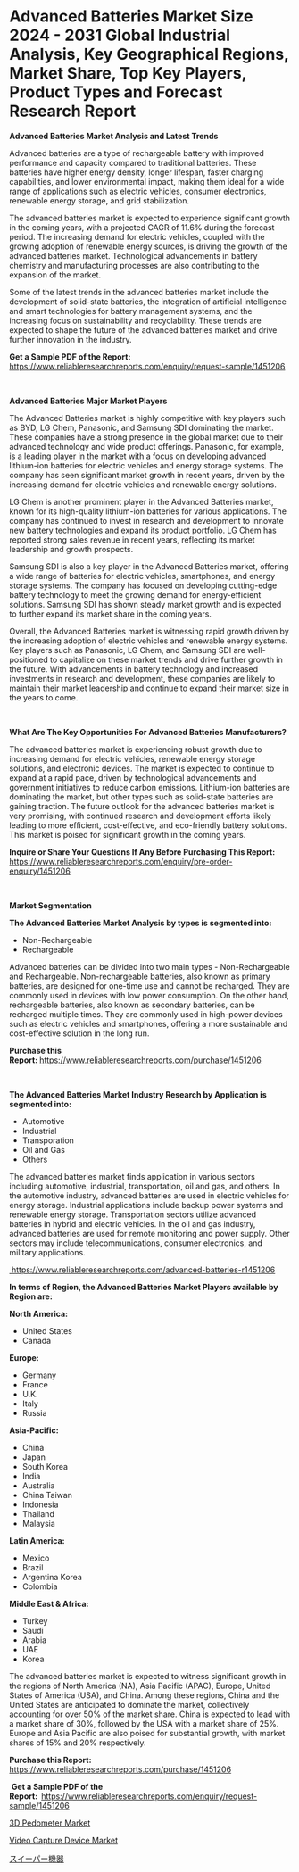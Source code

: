 <p><h1>Advanced Batteries Market Size 2024 - 2031 Global Industrial Analysis, Key Geographical Regions, Market Share, Top Key Players, Product Types and Forecast Research Report</h1></p><p><strong>Advanced Batteries Market Analysis and Latest Trends</strong></p>
<p><p>Advanced batteries are a type of rechargeable battery with improved performance and capacity compared to traditional batteries. These batteries have higher energy density, longer lifespan, faster charging capabilities, and lower environmental impact, making them ideal for a wide range of applications such as electric vehicles, consumer electronics, renewable energy storage, and grid stabilization.</p><p>The advanced batteries market is expected to experience significant growth in the coming years, with a projected CAGR of 11.6% during the forecast period. The increasing demand for electric vehicles, coupled with the growing adoption of renewable energy sources, is driving the growth of the advanced batteries market. Technological advancements in battery chemistry and manufacturing processes are also contributing to the expansion of the market.</p><p>Some of the latest trends in the advanced batteries market include the development of solid-state batteries, the integration of artificial intelligence and smart technologies for battery management systems, and the increasing focus on sustainability and recyclability. These trends are expected to shape the future of the advanced batteries market and drive further innovation in the industry.</p></p>
<p><strong>Get a Sample PDF of the Report:&nbsp;</strong> <a href="https://www.reliableresearchreports.com/enquiry/request-sample/1451206">https://www.reliableresearchreports.com/enquiry/request-sample/1451206</a></p>
<p>&nbsp;</p>
<p><strong>Advanced Batteries Major Market Players</strong></p>
<p><p>The Advanced Batteries market is highly competitive with key players such as BYD, LG Chem, Panasonic, and Samsung SDI dominating the market. These companies have a strong presence in the global market due to their advanced technology and wide product offerings. Panasonic, for example, is a leading player in the market with a focus on developing advanced lithium-ion batteries for electric vehicles and energy storage systems. The company has seen significant market growth in recent years, driven by the increasing demand for electric vehicles and renewable energy solutions.</p><p>LG Chem is another prominent player in the Advanced Batteries market, known for its high-quality lithium-ion batteries for various applications. The company has continued to invest in research and development to innovate new battery technologies and expand its product portfolio. LG Chem has reported strong sales revenue in recent years, reflecting its market leadership and growth prospects.</p><p>Samsung SDI is also a key player in the Advanced Batteries market, offering a wide range of batteries for electric vehicles, smartphones, and energy storage systems. The company has focused on developing cutting-edge battery technology to meet the growing demand for energy-efficient solutions. Samsung SDI has shown steady market growth and is expected to further expand its market share in the coming years.</p><p>Overall, the Advanced Batteries market is witnessing rapid growth driven by the increasing adoption of electric vehicles and renewable energy systems. Key players such as Panasonic, LG Chem, and Samsung SDI are well-positioned to capitalize on these market trends and drive further growth in the future. With advancements in battery technology and increased investments in research and development, these companies are likely to maintain their market leadership and continue to expand their market size in the years to come.</p></p>
<p>&nbsp;</p>
<p><strong>What Are The Key Opportunities For Advanced Batteries Manufacturers?</strong></p>
<p><p>The advanced batteries market is experiencing robust growth due to increasing demand for electric vehicles, renewable energy storage solutions, and electronic devices. The market is expected to continue to expand at a rapid pace, driven by technological advancements and government initiatives to reduce carbon emissions. Lithium-ion batteries are dominating the market, but other types such as solid-state batteries are gaining traction. The future outlook for the advanced batteries market is very promising, with continued research and development efforts likely leading to more efficient, cost-effective, and eco-friendly battery solutions. This market is poised for significant growth in the coming years.</p></p>
<p><strong>Inquire or Share Your Questions If Any Before Purchasing This Report:</strong> <a href="https://www.reliableresearchreports.com/enquiry/pre-order-enquiry/1451206">https://www.reliableresearchreports.com/enquiry/pre-order-enquiry/1451206</a></p>
<p>&nbsp;</p>
<p><strong>Market Segmentation</strong></p>
<p><strong>The Advanced Batteries Market Analysis by types is segmented into:</strong></p>
<p><ul><li>Non-Rechargeable</li><li>Rechargeable</li></ul></p>
<p><p>Advanced batteries can be divided into two main types - Non-Rechargeable and Rechargeable. Non-rechargeable batteries, also known as primary batteries, are designed for one-time use and cannot be recharged. They are commonly used in devices with low power consumption. On the other hand, rechargeable batteries, also known as secondary batteries, can be recharged multiple times. They are commonly used in high-power devices such as electric vehicles and smartphones, offering a more sustainable and cost-effective solution in the long run.</p></p>
<p><strong>Purchase this Report:&nbsp;</strong><a href="https://www.reliableresearchreports.com/purchase/1451206">https://www.reliableresearchreports.com/purchase/1451206</a></p>
<p>&nbsp;</p>
<p><strong>The Advanced Batteries Market Industry Research by Application is segmented into:</strong></p>
<p><ul><li>Automotive</li><li>Industrial</li><li>Transporation</li><li>Oil and Gas</li><li>Others</li></ul></p>
<p><p>The advanced batteries market finds application in various sectors including automotive, industrial, transportation, oil and gas, and others. In the automotive industry, advanced batteries are used in electric vehicles for energy storage. Industrial applications include backup power systems and renewable energy storage. Transportation sectors utilize advanced batteries in hybrid and electric vehicles. In the oil and gas industry, advanced batteries are used for remote monitoring and power supply. Other sectors may include telecommunications, consumer electronics, and military applications.</p></p>
<p><a href="https://www.reliableresearchreports.com/advanced-batteries-r1451206">&nbsp;https://www.reliableresearchreports.com/advanced-batteries-r1451206</a></p>
<p><strong>In terms of Region, the Advanced Batteries Market Players available by Region are:</strong></p>
<p>
    <p> <strong> North America: </strong>
        <ul>
            <li>United States</li>
            <li>Canada</li>
        </ul>
        </p> 
    <p> <strong> Europe: </strong>
        <ul>
            <li>Germany</li>
            <li>France</li>
            <li>U.K.</li>
            <li>Italy</li>
            <li>Russia</li>
        </ul>
        </p> 
    <p> <strong> Asia-Pacific: </strong>
        <ul>
            <li>China</li>
            <li>Japan</li>
            <li>South Korea</li>
            <li>India</li>
            <li>Australia</li>
            <li>China Taiwan</li>
            <li>Indonesia</li>
            <li>Thailand</li>
            <li>Malaysia</li>
        </ul>
        </p> 
    <p> <strong> Latin America: </strong>
        <ul>
            <li>Mexico</li>
            <li>Brazil</li>
            <li>Argentina Korea</li>
            <li>Colombia</li>
        </ul>
        </p> 
    <p> <strong> Middle East & Africa: </strong>
        <ul>
            <li>Turkey</li>
            <li>Saudi</li>
            <li>Arabia</li>
            <li>UAE</li>
            <li>Korea</li>
        </ul>
    </p>
    </p>
<p><p>The advanced batteries market is expected to witness significant growth in the regions of North America (NA), Asia Pacific (APAC), Europe, United States of America (USA), and China. Among these regions, China and the United States are anticipated to dominate the market, collectively accounting for over 50% of the market share. China is expected to lead with a market share of 30%, followed by the USA with a market share of 25%. Europe and Asia Pacific are also poised for substantial growth, with market shares of 15% and 20% respectively.</p></p>
<p><strong>Purchase this Report: </strong><a href="https://www.reliableresearchreports.com/purchase/1451206">https://www.reliableresearchreports.com/purchase/1451206</a></p>
<p>&nbsp;<strong>Get a Sample PDF of the Report:&nbsp;&nbsp;</strong><a href="https://www.reliableresearchreports.com/enquiry/request-sample/1451206">https://www.reliableresearchreports.com/enquiry/request-sample/1451206</a></p>
<p><strong></strong></p>
<p><p><a href="https://github.com/qrkceaah30/Market-Research-Report-List-1/blob/main/3d-pedometer-market.md">3D Pedometer Market</a></p><p><a href="https://github.com/caicuccucga/Market-Research-Report-List-1/blob/main/video-capture-device-market.md">Video Capture Device Market</a></p><p><a href="https://github.com/RandallRunte2023/Market-Research-Report-List-1/blob/main/3333380149297.md">スイーパー機器</a></p></p>